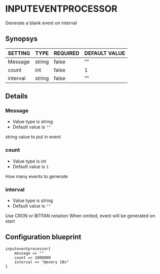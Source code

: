 # INPUTEVENTPROCESSOR
Generate a blank event on interval

## Synopsys


| SETTING  |  TYPE  | REQUIRED | DEFAULT VALUE |
|----------|--------|----------|---------------|
| Message  | string | false    | ""            |
| count    | int    | false    |             1 |
| interval | string | false    | ""            |


## Details

### Message
* Value type is string
* Default value is `""`

string value to put in event

### count
* Value type is int
* Default value is `1`

How many events to generate

### interval
* Value type is string
* Default value is `""`

Use CRON or BITFAN notation
When omited, event will be generated on start



## Configuration blueprint

```
inputeventprocessor{
	message => ""
	count => 1000000
	interval => "@every 10s"
}
```
